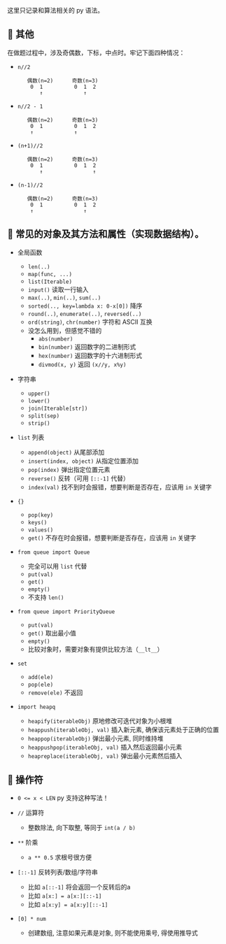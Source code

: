 这里只记录和算法相关的 py 语法。

## 🍕 其他

在做题过程中，涉及奇偶数，下标，中点时。牢记下面四种情况：
- `n//2`
    ```
       偶数(n=2)      奇数(n=3)
        0  1          0  1  2
           ↑             ↑
    ```
- `n//2 - 1`
    ```
       偶数(n=2)      奇数(n=3)
        0  1          0  1  2
        ↑             ↑
    ```
- `(n+1)//2`
    ```
       偶数(n=2)      奇数(n=3)
        0  1          0  1  2
           ↑                ↑
    ```
- `(n-1)//2`
    ```
       偶数(n=2)      奇数(n=3)
        0  1          0  1  2
        ↑                ↑
    ```

## 🍕 常见的对象及其方法和属性（实现数据结构）。

- 全局函数
    - `len(..)`
    - `map(func, ...)`
    - `list(Iterable)`
    - `input()` 读取一行输入
    - `max(..)`, `min(..)`, `sum(..)`
    - `sorted(.., key=lambda x: 0-x[0])` 降序
    - `round(..)`, `enumerate(..)`, `reversed(..)`
    - `ord(string)`, `chr(number)` 字符和 ASCII 互换
    - 没怎么用到，但感觉不错的
        - `abs(number)`
        - `bin(number)` 返回数字的二进制形式
        - `hex(number)` 返回数字的十六进制形式
        - `divmod(x, y)` 返回 `(x//y, x%y)`
- 字符串
    - `upper()`
    - `lower()`
    - `join(Iterable[str])`
    - `split(sep)`
    - `strip()`
- `list` 列表
    - `append(object)` 从尾部添加
    - `insert(index, object)` 从指定位置添加
    - `pop(index)` 弹出指定位置元素
    - `reverse()` 反转（可用 `[::-1]` 代替）
    - `index(val)` 找不到时会报错，想要判断是否存在，应该用 `in` 关键字
- `{}`
    - `pop(key)`
    - `keys()`
    - `values()`
    - `get()` 不存在时会报错，想要判断是否存在，应该用 `in` 关键字

- `from queue import Queue`
    - 完全可以用 `list` 代替
    - `put(val)`
    - `get()`
    - `empty()`
    - 不支持 `len()`
- `from queue import PriorityQueue`
    - `put(val)`
    - `get()` 取出最小值
    - `empty()`
    - 比较对象时，需要对象有提供比较方法（`__lt__`）
- `set`
    - `add(ele)`
    - `pop(ele)`
    - `remove(ele)` 不返回
- `import heapq`
    - `heapify(iterableObj)` 原地修改可迭代对象为小根堆
    - `heappush(iterableObj, val)` 插入新元素, 确保该元素处于正确的位置
    - `heappop(iterableObj)` 弹出最小元素, 同时维持堆
    - `heappushpop(iterableObj, val)` 插入然后返回最小元素
    - `heapreplace(iterableObj, val)` 弹出最小元素然后插入

## 🍕 操作符

- `0 <= x < LEN` py 支持这种写法！

- `//` 运算符
    - 整数除法, 向下取整, 等同于 `int(a / b)`

- `**` 阶乘
    - `a ** 0.5` 求根号很方便

- `[::-1]` 反转列表/数组/字符串
    - 比如 `a[::-1]` 将会返回一个反转后的a
    - 比如 `a[x:] = a[x:][::-1]`
    - 比如 `a[x:y] = a[x:y][::-1]`

- `[0] * num`
    - 创建数组, 注意如果元素是对象, 则不能使用乘号, 得使用推导式
